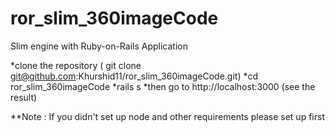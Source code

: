 # ror_slim_360imageCode
Slim engine with Ruby-on-Rails Application 

*clone the repository ( git clone git@github.com:Khurshid11/ror_slim_360imageCode.git)
*cd ror_slim_360imageCode
*rails s
*then go to http://localhost:3000 (see the result)



**Note : If you didn't set up node and other requirements please set up first

